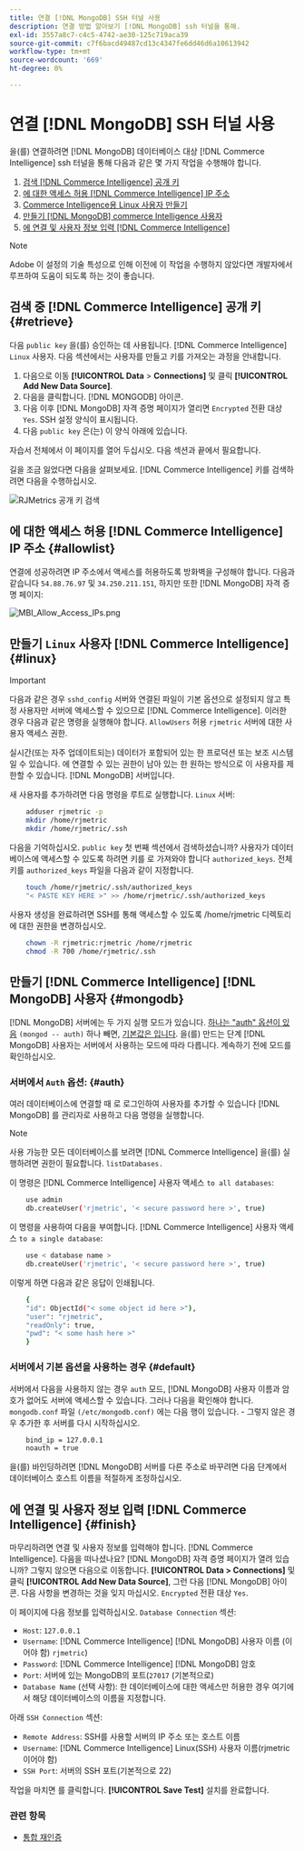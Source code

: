 ```yaml
---
title: 연결 [!DNL MongoDB] SSH 터널 사용
description: 연결 방법 알아보기 [!DNL MongoDB] ssh 터널을 통해.
exl-id: 3557a8c7-c4c5-4742-ae30-125c719aca39
source-git-commit: c7f6bacd49487cd13c4347fe6dd46d6a10613942
workflow-type: tm+mt
source-wordcount: '669'
ht-degree: 0%

---
```


# 연결 [!DNL MongoDB] SSH 터널 사용

을(를) 연결하려면 [!DNL MongoDB] 데이터베이스 대상 [!DNL Commerce Intelligence] ssh 터널을 통해 다음과 같은 몇 가지 작업을 수행해야 합니다.

1. [검색 [!DNL Commerce Intelligence] 공개 키](#retrieve)
1. [에 대한 액세스 허용 [!DNL Commerce Intelligence] IP 주소](#allowlist)
1. [Commerce Intelligence용 Linux 사용자 만들기](#linux)
1. [만들기 [!DNL MongoDB] commerce Intelligence 사용자](#mongodb)
1. [에 연결 및 사용자 정보 입력 [!DNL Commerce Intelligence]](#finish)

>[!NOTE]
>
>Adobe 이 설정의 기술 특성으로 인해 이전에 이 작업을 수행하지 않았다면 개발자에서 루프하여 도움이 되도록 하는 것이 좋습니다.

## 검색 중 [!DNL Commerce Intelligence] 공개 키 {#retrieve}

다음 `public key` 을(를) 승인하는 데 사용됩니다. [!DNL Commerce Intelligence] `Linux` 사용자. 다음 섹션에서는 사용자를 만들고 키를 가져오는 과정을 안내합니다.

1. 다음으로 이동 **[!UICONTROL Data** > **Connections]** 및 클릭 **[!UICONTROL Add New Data Source]**.
1. 다음을 클릭합니다. [!DNL MONGODB] 아이콘.
1. 다음 이후 [!DNL MongoDB] 자격 증명 페이지가 열리면 `Encrypted` 전환 대상 `Yes`. SSH 설정 양식이 표시됩니다.
1. 다음 `public key` 은(는) 이 양식 아래에 있습니다.

자습서 전체에서 이 페이지를 열어 두십시오. 다음 섹션과 끝에서 필요합니다.

길을 조금 잃었다면 다음을 살펴보세요. [!DNL Commerce Intelligence] 키를 검색하려면 다음을 수행하십시오.

![RJMetrics 공개 키 검색](../../../assets/MongoDB_Public_Key.gif)<!--{:.zoom}-->

## 에 대한 액세스 허용 [!DNL Commerce Intelligence] IP 주소 {#allowlist}

연결에 성공하려면 IP 주소에서 액세스를 허용하도록 방화벽을 구성해야 합니다. 다음과 같습니다 `54.88.76.97` 및 `34.250.211.151`, 하지만 또한 [!DNL MongoDB] 자격 증명 페이지:

![MBI_Allow_Access_IPs.png](../../../assets/MBI_allow_access_IPs.png)

## 만들기 `Linux` 사용자 [!DNL Commerce Intelligence] {#linux}

>[!IMPORTANT]
>
>다음과 같은 경우 `sshd_config` 서버와 연결된 파일이 기본 옵션으로 설정되지 않고 특정 사용자만 서버에 액세스할 수 있으므로 [!DNL Commerce Intelligence]. 이러한 경우 다음과 같은 명령을 실행해야 합니다. `AllowUsers` 허용 `rjmetric` 서버에 대한 사용자 액세스 권한.

실시간(또는 자주 업데이트되는) 데이터가 포함되어 있는 한 프로덕션 또는 보조 시스템일 수 있습니다. 에 연결할 수 있는 권한이 남아 있는 한 원하는 방식으로 이 사용자를 제한할 수 있습니다. [!DNL MongoDB] 서버입니다.

새 사용자를 추가하려면 다음 명령을 루트로 실행합니다. `Linux` 서버:

```bash
    adduser rjmetric -p
    mkdir /home/rjmetric
    mkdir /home/rjmetric/.ssh
```

다음을 기억하십시오. `public key` 첫 번째 섹션에서 검색하셨습니까? 사용자가 데이터베이스에 액세스할 수 있도록 하려면 키를 로 가져와야 합니다 `authorized_keys`. 전체 키를 `authorized_keys` 파일을 다음과 같이 지정합니다.

```bash
    touch /home/rjmetric/.ssh/authorized_keys
    "< PASTE KEY HERE >" >> /home/rjmetric/.ssh/authorized_keys
```

사용자 생성을 완료하려면 SSH를 통해 액세스할 수 있도록 /home/rjmetric 디렉토리에 대한 권한을 변경하십시오.

```bash
    chown -R rjmetric:rjmetric /home/rjmetric
    chmod -R 700 /home/rjmetric/.ssh
```

## 만들기 [!DNL Commerce Intelligence] [!DNL MongoDB] 사용자 {#mongodb}

[!DNL MongoDB] 서버에는 두 가지 실행 모드가 있습니다. [하나는 &quot;auth&quot; 옵션이 있음](#auth) `(mongod -- auth)` 하나 빼면, [기본값은 입니다](#default). 을(를) 만드는 단계 [!DNL MongoDB] 사용자는 서버에서 사용하는 모드에 따라 다릅니다. 계속하기 전에 모드를 확인하십시오.

### 서버에서 `Auth` 옵션: {#auth}

여러 데이터베이스에 연결할 때 로 로그인하여 사용자를 추가할 수 있습니다 [!DNL MongoDB] 를 관리자로 사용하고 다음 명령을 실행합니다.

>[!NOTE]
>
>사용 가능한 모든 데이터베이스를 보려면 [!DNL Commerce Intelligence] 을(를) 실행하려면 권한이 필요합니다. `listDatabases.`

이 명령은 [!DNL Commerce Intelligence] 사용자 액세스 `to all databases`:

```bash
    use admin
    db.createUser('rjmetric', '< secure password here >', true)
```

이 명령을 사용하여 다음을 부여합니다. [!DNL Commerce Intelligence] 사용자 액세스 `to a single database`:

```bash
    use < database name >
    db.createUser('rjmetric', '< secure password here >', true)
```

이렇게 하면 다음과 같은 응답이 인쇄됩니다.

```bash
    {
    "id": ObjectId("< some object id here >"),
    "user": "rjmetric",
    "readOnly": true,
    "pwd": "< some hash here >"
    }
```

### 서버에서 기본 옵션을 사용하는 경우 {#default}

서버에서 다음을 사용하지 않는 경우 `auth` 모드, [!DNL MongoDB] 사용자 이름과 암호가 없어도 서버에 액세스할 수 있습니다. 그러나 다음을 확인해야 합니다. `mongodb.conf` 파일 `(/etc/mongodb.conf)` 에는 다음 행이 있습니다. - 그렇지 않은 경우 추가한 후 서버를 다시 시작하십시오.

```bash
    bind_ip = 127.0.0.1
    noauth = true
```

을(를) 바인딩하려면 [!DNL MongoDB] 서버를 다른 주소로 바꾸려면 다음 단계에서 데이터베이스 호스트 이름을 적절하게 조정하십시오.

## 에 연결 및 사용자 정보 입력 [!DNL Commerce Intelligence] {#finish}

마무리하려면 연결 및 사용자 정보를 입력해야 합니다. [!DNL Commerce Intelligence]. 다음을 떠나셨나요? [!DNL MongoDB] 자격 증명 페이지가 열려 있습니까? 그렇지 않으면 다음으로 이동합니다. **[!UICONTROL Data > Connections]** 및 클릭 **[!UICONTROL Add New Data Source]**, 그런 다음 [!DNL MongoDB] 아이콘. 다음 사항을 변경하는 것을 잊지 마십시오. `Encrypted` 전환 대상 `Yes`.

이 페이지에 다음 정보를 입력하십시오. `Database Connection` 섹션:

* `Host`: `127.0.0.1`
* `Username`: [!DNL Commerce Intelligence] [!DNL MongoDB] 사용자 이름 (이어야 함) `rjmetric`)
* `Password`: [!DNL Commerce Intelligence] [!DNL MongoDB] 암호
* `Port`: 서버에 있는 MongoDB의 포트(`27017` (기본적으로)
* `Database Name` (선택 사항): 한 데이터베이스에 대한 액세스만 허용한 경우 여기에서 해당 데이터베이스의 이름을 지정합니다.

아래 `SSH Connection` 섹션:

* `Remote Address`: SSH를 사용할 서버의 IP 주소 또는 호스트 이름
* `Username`: [!DNL Commerce Intelligence] Linux(SSH) 사용자 이름(rjmetric이어야 함)
* `SSH Port`: 서버의 SSH 포트(기본적으로 22)

작업을 마치면 를 클릭합니다. **[!UICONTROL Save Test]** 설치를 완료합니다.

### 관련 항목

* [통합 재인증](https://experienceleague.adobe.com/docs/commerce-knowledge-base/kb/how-to/mbi-reauthenticating-integrations.html)
